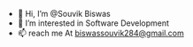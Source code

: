 - 👋 Hi, I’m @Souvik Biswas
- 👀 I’m interested in Software Development
- 📫 reach me At biswassouvik284@gmail.com

<!---
Biswas-Souvik/Biswas-Souvik is a ✨ special ✨ repository because its `README.md` (this file) appears on your GitHub profile.
You can click the Preview link to take a look at your changes.
--->
